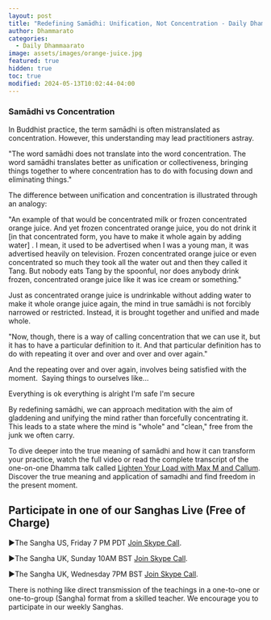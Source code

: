 ```yaml
---
layout: post
title: "Redefining Samādhi: Unification, Not Concentration - Daily Dhammarato"
author: Dhammarato
categories:
  - Daily Dhammaarato
image: assets/images/orange-juice.jpg
featured: true
hidden: true
toc: true
modified: 2024-05-13T10:02:44-04:00
---
```



### Samādhi vs Concentration

In Buddhist practice, the term samādhi is often mistranslated as concentration. However, this understanding may lead practitioners astray.

"The word samādhi does not translate into the word concentration. The word samādhi translates better as unification or collectiveness, bringing things together to where concentration has to do with focusing down and eliminating things."

The difference between unification and concentration is illustrated through an analogy:

"An example of that would be concentrated milk or frozen concentrated orange juice. And yet frozen concentrated orange juice, you do not drink it [in that concentrated form, you have to make it whole again by adding water] . I mean, it used to be advertised when I was a young man, it was advertised heavily on television. Frozen concentrated orange juice or even concentrated so much they took all the water out and then they called it Tang. But nobody eats Tang by the spoonful, nor does anybody drink frozen, concentrated orange juice like it was ice cream or something."

Just as concentrated orange juice is undrinkable without adding water to make it whole orange juice again, the mind in true samādhi is not forcibly narrowed or restricted. Instead, it is brought together and unified and made whole.

"Now, though, there is a way of calling concentration that we can use it, but it has to have a particular definition to it. And that particular definition has to do with repeating it over and over and over and over again."

And the repeating over and over again, involves being satisfied with the moment.  Saying things to ourselves like...  

Everything is ok
everything is alright
I'm safe
I'm secure

By redefining samādhi, we can approach meditation with the aim of gladdening and unifying the mind rather than forcefully concentrating it. This leads to a state where the mind is "whole" and "clean," free from the junk we often carry.

To dive deeper into the true meaning of samādhi and how it can transform your practice, watch the full video or read the complete transcript of the one-on-one Dhamma talk called [Lighten Your Load with Max M and Callum](https://dhammarato.com/lighten-your-load-max-m-1-with-callum-04-17-24-K3pKFtdnwD0/). Discover the true meaning and application of samadhi and find freedom in the present moment.


## Participate in one of our Sanghas Live (Free of Charge)

<p>►The Sangha US, Friday 7 PM PDT <a href="https://join.skype.com/uyYzUwJ3e3TO">Join Skype Call</a>.</p>

<p>►The Sangha UK, Sunday 10AM BST <a href="https://join.skype.com/w6nFHnra6vdh">Join Skype Call</a>.</p>

<p>►The Sangha UK, Wednesday 7PM BST <a href="https://join.skype.com/w6nFHnra6vdh">Join Skype Call</a>.</p>

There is nothing like direct transmission of the teachings in a one-to-one or one-to-group (Sangha) format from a skilled teacher.   We encourage you to participate in our weekly Sanghas.




